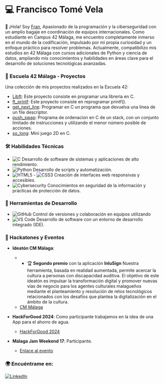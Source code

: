 # 💻 Francisco Tomé Vela

👋 ¡Hola! Soy [Fran](https://github.com/ftomevela), Apasionado de la programación y la ciberseguridad con un amplio bagaje en coordinación de equipos internacionales. Como estudiante en Campus 42 Málaga, me encuentro completamente inmerso en el mundo de la codificación, impulsado por mi propia curiosidad y un enfoque práctico para resolver problemas.
Actualmente, compatibilizo mis estudios en 42 Málaga con cursos adicionales de Python y ciencia de datos, ampliando mis conocimientos y habilidades en áreas clave para el desarrollo de soluciones tecnológicas avanzadas. 

### 🏫 Escuela 42 Málaga - Proyectos
Una colección de mis proyectos realizados en la Escuela 42:

- [Libft](https://github.com/ftomevela/libft): Este proyecto consiste en programar una libreria en C.
- [ft_printf](https://github.com/ftomevela/ft_printf): Este proyecto consiste en reprogramar printf().
- [get_next_line](https://github.com/ftomevela/get_next_line): Programar en C un programa que devuelva una linea de un file descriptor.
- [push_swap](https://github.com/ftomevela/push_swap): Programa de ordenacion en C de un stack, con un conjunto limitado de instrucciones y utilizando el menor número posible de acciones.
- [so_long](https://github.com/ftomevela/so_long): Mini juego 2D en C.

### 🛠️ Habilidades Técnicas
- ![C](https://img.shields.io/badge/C-239120?style=flat-square&logo=c) Desarrollo de software de sistemas y aplicaciones de alto rendimiento.
- ![Python](https://img.shields.io/badge/Python-3776AB?style=flat-square&logo=python) Desarrollo de scripts y automatización.
- ![HTML5](https://img.shields.io/badge/HTML5-E34F26?style=flat-square&logo=html5) - ![CSS3](https://img.shields.io/badge/CSS3-1572B6?style=flat-square&logo=css3) Creación de interfaces web responsivas y accesibles.
- ![Cybersecurity](https://img.shields.io/badge/Cybersecurity-2A2B2D?style=flat-square&logo=cybersecurity) Conocimientos en seguridad de la información y prácticas de protección de datos.

### 🧰 Herramientas de Desarrollo

- ![GitHub](https://img.shields.io/badge/GitHub-181717?style=flat-square&logo=github) Control de versiones y colaboración en equipos utilizando
- ![VS Code](https://img.shields.io/badge/VS%20Code-007ACC?style=flat-square&logo=visual-studio-code) Desarrollo de software con un entorno de desarrollo integrado (IDE).

### 🚀 Hackatones y Eventos

- **Ideatón CM Málaga**:
  - - 🏆 **Segundo premio** con la aplicación **InluSign** Nuestra herramienta, basada en realidad aumentada, permite acercar la cultura a personas con discapacidad auditiva.
El objetivo de este ideatón es impulsar la transformación digital y promover nuevas vías de negocio para los agentes culturales malagueños mediante el planteamiento y resolución de retos tecnológicos relacionados con los desafíos que plantea la digitalización en el ámbito de la cultura.
  - [CM Málaga](https://cmmalaga.fycma.com/ideaton-cultura-en-codigo/)
  
- **HackForGood 2024**: Como participante trabajamos en la idea de una App para el ahorro de agua.
  - [HackForGood 2024](https://www.telefonica.es/es/sala-comunicacion/prensa/telefonica-convoca-hackforgood-especial-centenario-en-25-universidades/)
  
- **Málaga Jam Weekend 17**: Participante.
  - [Enlace al evento](https://enlace-al-evento.com)

### 🌍 Encuéntrame en:
[![LinkedIn](https://img.shields.io/badge/LinkedIn-ftomevela-blue?style=flat-square&logo=linkedin&labelColor=blue)](https://www.linkedin.com/in/ftomevela/)




